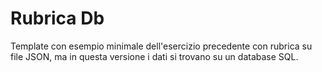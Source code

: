 Rubrica Db
==========

Template con esempio minimale dell'esercizio precedente con rubrica su file JSON,
ma in questa versione i dati si trovano su un database SQL.
